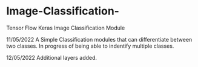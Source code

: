 # Image-Classification-
Tensor Flow Keras Image Classification Module 


11/05/2022
A Simple Classification modules that can differentiate between two classes. In progress of being able to indentify multiple classes.



12/05/2022
Additional layers added.
